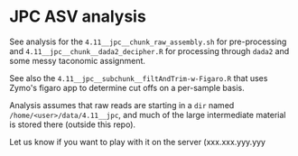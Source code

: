 # JPC ASV analysis

See analysis for the ```4.11__jpc__chunk_raw_assembly.sh``` for pre-processing and ```4.11__jpc__chunk__dada2_decipher.R``` for processing through ```dada2``` and some messy taconomic assignment. 

See also the ```4.11__jpc__subchunk__filtAndTrim-w-Figaro.R``` that uses Zymo's figaro app to determine cut offs on a per-sample basis.

Analysis assumes that raw reads are starting in a ```dir``` named ```/home/<user>/data/4.11__jpc```, and much of the large intermediate material is stored there (outside this repo).


Let us know if you want to play with it on the server (xxx.xxx.yyy.yyy
